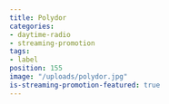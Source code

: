 ```yaml
---
title: Polydor
categories:
- daytime-radio
- streaming-promotion
tags:
- label
position: 155
image: "/uploads/polydor.jpg"
is-streaming-promotion-featured: true
---
```


